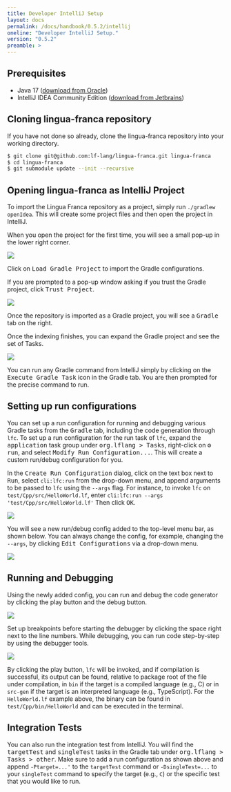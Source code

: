 ```yaml
---
title: Developer IntelliJ Setup
layout: docs
permalink: /docs/handbook/0.5.2/intellij
oneline: "Developer IntelliJ Setup."
version: "0.5.2"
preamble: >
---
```


## Prerequisites

- Java 17 ([download from Oracle](https://www.oracle.com/java/technologies/downloads/))
- IntelliJ IDEA Community Edition ([download from Jetbrains](https://www.jetbrains.com/idea/download/))

## Cloning lingua-franca repository

If you have not done so already, clone the lingua-franca repository into your working directory.

```sh
$ git clone git@github.com:lf-lang/lingua-franca.git lingua-franca
$ cd lingua-franca
$ git submodule update --init --recursive
```

## Opening lingua-franca as IntelliJ Project

To import the Lingua Franca repository as a project, simply run `./gradlew openIdea`.
This will create some project files and then open the project in IntelliJ.

When you open the project for the first time, you will see a small pop-up in the lower right corner.

![](../../../../../img/intellij/gradle_import.png)

Click on <kbd>Load Gradle Project</kbd> to import the Gradle configurations.

If you are prompted to a pop-up window asking if you trust the Gradle project, click <kbd>Trust Project</kbd>.

![](../../../../../img/intellij/trust_gradle_project.png)

Once the repository is imported as a Gradle project, you will see a <kbd>Gradle</kbd> tab on the right.

Once the indexing finishes, you can expand the Gradle project and see the set of Tasks.

![](../../../../../img/intellij/expand_gradle_tab.png)

You can run any Gradle command from IntelliJ simply by clicking on the <kbd>Execute Gradle Task</kbd> icon in the Gradle tab. You are then prompted for the precise command to run.

## Setting up run configurations

You can set up a run configuration for running and debugging various Gradle tasks from the <kbd>Gradle</kbd> tab, including the code generation through `lfc`.
To set up a run configuration for the run task of `lfc`, expand the <kbd>application</kbd> task group under <kbd>org.lflang > Tasks</kbd>, right-click on <kbd>⚙️ run</kbd>, and select <kbd>Modify Run Configuration...</kbd>.
This will create a custom run/debug configuration for you.

In the <kbd>Create Run Configuration</kbd> dialog, click on the text box next to <kbd>Run</kbd>, select `cli:lfc:run` from the drop-down menu, and append arguments to be passed to `lfc` using the `--args` flag. For instance, to invoke `lfc` on `test/Cpp/src/HelloWorld.lf`, enter `cli:lfc:run --args 'test/Cpp/src/HelloWorld.lf'` Then click <kbd>OK</kbd>.

![](../../../../../img/intellij/run_config_lf_program.png)

You will see a new run/debug config added to the top-level menu bar, as shown below.
You can always change the config, for example, changing the `--args`, by clicking <kbd>Edit Configurations</kbd> via a drop-down menu.

![](../../../../../img/intellij/new_runlfc_config.png)

## Running and Debugging

Using the newly added config, you can run and debug the code generator by clicking the play button and the debug button.

![](../../../../../img/intellij/run_debug_buttons.png)

Set up breakpoints before starting the debugger by clicking the space right next to the line numbers.
While debugging, you can run code step-by-step by using the debugger tools.

![](../../../../../img/intellij/debugger_screen.png)

By clicking the play button, `lfc` will be invoked, and if compilation is successful, its output can be found, relative to package root of the file under compilation, in `bin` if the target is a compiled language (e.g., C) or in `src-gen` if the target is an interpreted language (e.g., TypeScript).  For the `HelloWorld.lf` example above, the binary can be found in `test/Cpp/bin/HelloWorld` and can be executed in the terminal.

## Integration Tests

You can also run the integration test from IntelliJ. You will find the <kbd>targetTest</kbd> and <kbd>singleTest</kbd> tasks in the Gradle tab under <kbd>org.lflang > Tasks > other</kbd>. Make sure to add a run configuration as shown above and append `-Ptarget=...'` to the `targetTest` command or `-DsingleTest=...` to your `singleTest` command to specify the target (e.g., `C`) or the specific test that you would like to run.
